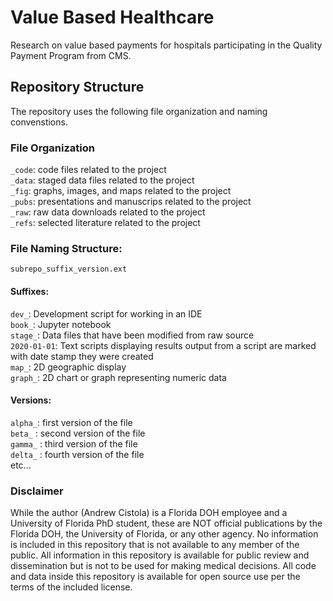 # Value Based Healthcare
Research on value based payments for hospitals participating in the Quality Payment Program from CMS.

## Repository Structure
The repository uses the following file organization and naming convenstions.

### File Organization
`_code`: code files related to the project
<br>`_data`: staged data files related to the project
<br>`_fig`: graphs, images, and maps related to the project
<br>`_pubs`: presentations and manuscrips related to the project
<br>`_raw`: raw data downloads related to the project
<br>`_refs`: selected literature related to the project

### File Naming Structure:
`subrepo_suffix_version.ext`

#### Suffixes:
`dev_`: Development script for working in an IDE
<br>`book_`: Jupyter notebook 
<br>`stage_`: Data files that have been modified from raw source
<br>`2020-01-01`: Text scripts displaying results output from a script are marked with date stamp they were created
<br>`map_`: 2D geographic display
<br>`graph_`: 2D chart or graph representing numeric data

#### Versions:
`alpha_`: first version of the file
<br>`beta_` : second version of the file
<br>`gamma_` : third version of the file
<br>`delta_` : fourth version of the file
<br>etc...

### Disclaimer
While the author (Andrew Cistola) is a Florida DOH employee and a University of Florida PhD student, these are NOT official publications by the Florida DOH, the University of Florida, or any other agency. 
No information is included in this repository that is not available to any member of the public. 
All information in this repository is available for public review and dissemination but is not to be used for making medical decisions. 
All code and data inside this repository is available for open source use per the terms of the included license. 